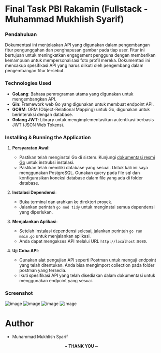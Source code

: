 ﻿# Final Task PBI Rakamin (Fullstack - Muhammad Mukhlish Syarif)
### Pendahuluan
Dokumentasi ini menjelaskan API yang digunakan dalam pengembangan fitur pengunggahan dan penghapusan gambar pada tiap user. Fitur ini bertujuan untuk meningkatkan engagement pengguna dengan memberikan kemampuan untuk mempersonalisasi foto profil mereka. Dokumentasi ini mencakup spesifikasi API yang harus diikuti oleh pengembang dalam pengembangan fitur tersebut.

### Technologies Used

- **GoLang**: Bahasa pemrograman utama yang digunakan untuk mengembangkan API.
- **Gin**: Framework web Go yang digunakan untuk membuat endpoint API.
- **GORM**: ORM (Object-Relational Mapping) untuk Go, digunakan untuk berinteraksi dengan database.
- **Golang JWT**: Library untuk mengimplementasikan autentikasi berbasis JWT (JSON Web Tokens).

### Installing & Running the Application

1. **Persyaratan Awal**:
   - Pastikan telah menginstal Go di sistem. Kunjungi [dokumentasi resmi Go](https://golang.org/doc/install) untuk instruksi instalasi.
   - Pastikan telah memiliki database yang sesuai. Untuk kali ini saya menggunakan PostgreSQL. Gunakan query pada file sql dan konfigurasikan koneksi database dalam file yang ada di folder database.

2. **Instalasi Dependensi**:
   - Buka terminal dan arahkan ke direktori proyek.
   - Jalankan perintah `go mod tidy` untuk menginstal semua dependensi yang diperlukan.

3. **Menjalankan Aplikasi**:
   - Setelah instalasi dependensi selesai, jalankan perintah `go run main.go` untuk menjalankan aplikasi.
   - Anda dapat mengakses API melalui URL `http://localhost:8080`.

4. **Uji Coba API**:
   - Gunakan alat pengujian API seperti Postman untuk menguji endpoint yang telah ditentukan. Anda bisa mengimport collection pada folder postman yang tersedia.
   - Ikuti spesifikasi API yang telah disediakan dalam dokumentasi untuk menggunakan endpoint yang sesuai.

### Screenshot
![image](https://github.com/mukhlish32/final-task-pbi-rakamin-fullstack-muhammad-mukhlish-syarif/assets/85531251/8131cf6c-4fe7-4ad9-a26b-8ebc68cebff8)
![image](https://github.com/mukhlish32/final-task-pbi-rakamin-fullstack-muhammad-mukhlish-syarif/assets/85531251/35f305bd-8f2c-49ee-8659-4ed5aba4ed51)
![image](https://github.com/mukhlish32/final-task-pbi-rakamin-fullstack-muhammad-mukhlish-syarif/assets/85531251/05225baa-fb1d-49e6-8337-db1f394e80a3)
![image](https://github.com/mukhlish32/final-task-pbi-rakamin-fullstack-muhammad-mukhlish-syarif/assets/85531251/567bd42c-0ef1-4eee-adf1-239cfc8c0a7a)

# Author
- Muhammad Mukhlish Syarif



<p align="center"><b> ~ THANK YOU ~ </b></p>
